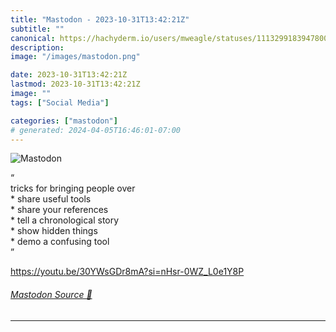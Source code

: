 ```yaml
---
title: "Mastodon - 2023-10-31T13:42:21Z"
subtitle: ""
canonical: https://hachyderm.io/users/mweagle/statuses/111329918394780001
description:
image: "/images/mastodon.png"

date: 2023-10-31T13:42:21Z
lastmod: 2023-10-31T13:42:21Z
image: ""
tags: ["Social Media"]

categories: ["mastodon"]
# generated: 2024-04-05T16:46:01-07:00
---
```

![Mastodon](/images/mastodon.png)

<p>“<br />tricks for bringing people over<br />* share useful tools<br />* share your references<br />* tell a chronological story<br />* show hidden things<br />* demo a confusing tool<br />”</p><p><a href="https://youtu.be/30YWsGDr8mA?si=nHsr-0WZ_L0e1Y8P" target="_blank" rel="nofollow noopener noreferrer" translate="no"><span class="invisible">https://</span><span class="ellipsis">youtu.be/30YWsGDr8mA?si=nHsr-0</span><span class="invisible">WZ_L0e1Y8P</span></a></p>


###### [Mastodon Source 🐘](https://hachyderm.io/@mweagle/111329918394780001)

___
